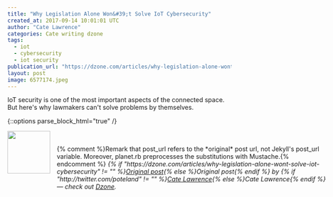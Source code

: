 ```yaml
---
title: "Why Legislation Alone Won&#39;t Solve IoT Cybersecurity"
created_at: 2017-09-14 10:01:01 UTC
author: "Cate Lawrence"
categories: Cate writing dzone
tags: 
  - iot
  - cybersecurity
  - iot security
publication_url: "https://dzone.com/articles/why-legislation-alone-wont-solve-iot-cybersecurity"
layout: post
image: 6577174.jpeg
---
```

IoT security is one of the most important aspects of the connected space. But here's why lawmakers can't solve problems by themselves.


{::options parse_block_html="true" /}
<div class="author">
   <img src="http://www.rss-specifications.com/rss-spec-rss.gif" style="width: 96px; height: 96;">
   <span style="position: absolute; padding: 32px 15px;">{% comment %}Remark that post_url refers to the *original* post url, not Jekyll's post_url variable. Moreover, planet.rb preprocesses the substitutions with Mustache.{% endcomment %}
      <i>{% if "https://dzone.com/articles/why-legislation-alone-wont-solve-iot-cybersecurity" != "" %}<a href="https://dzone.com/articles/why-legislation-alone-wont-solve-iot-cybersecurity">Original post</a>{% else %}Original post{% endif %} by {% if "http://twitter.com/poteland" != "" %}<a href="http://twitter.com/poteland">Cate Lawrence</a>{% else %}Cate Lawrence{% endif %} &mdash; check out <a href="https://dzone.com">Dzone</a>.</i>
  </span>
</div>
